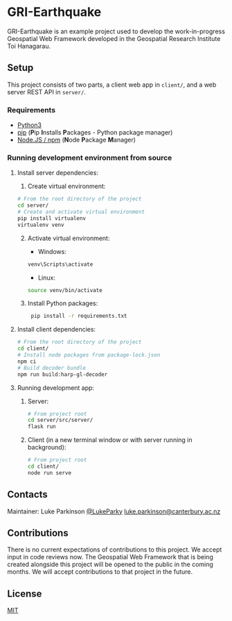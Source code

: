 # GRI-Earthquake

GRI-Earthquake is an example project used to develop the work-in-progress Geospatial Web Framework developed in the
Geospatial Research Institute Toi Hanagarau.

## Setup

This project consists of two parts, a client web app in `client/`, and a web server REST API in `server/`.

### Requirements

* [Python3](https://www.python.org/downloads/)
* [pip](https://pypi.org/project/pip/) (**P**ip **I**nstalls **P**ackages - Python package manager)
* [Node.JS / npm](https://nodejs.org) (**N**ode **P**ackage **M**anager)



### Running development environment from source
1. Install server dependencies:
    1. Create virtual environment:
    ```bash
    # From the root directory of the project
    cd server/
    # Create and activate virtual environment
    pip install virtualenv
    virtualenv venv
    ```
    2. Activate virtual environment:
        - Windows:
       ```cmd
       venv\Scripts\activate
       ```

        - Linux:
       ```bash
       source venv/bin/activate
       ```
    3. Install Python packages:
       ```bash
        pip install -r requirements.txt 
       ```


2. Install client dependencies:

    ```bash
    # From the root directory of the project
    cd client/
    # Install node packages from package-lock.json
    npm ci
    # Build decoder bundle
    npm run build:harp-gl-decoder
    ```

3. Running development app:
    1. Server:
        ```bash
        # From project root
        cd server/src/server/
        flask run
        ```
   2. Client (in a new terminal window or with server running in background):
        ```bash
        # From project root
        cd client/
        node run serve
        ```
    


## Contacts

Maintainer: Luke Parkinson [@LukeParky](https://github.com/LukeParky/)
[luke.parkinson@canterbury.ac.nz](mailto:luke.parkinson@canterbury.ac.nz)

## Contributions

There is no current expectations of contributions to this project. We accept input in code reviews now. The Geospatial
Web Framework that is being created alongside this project will be opened to the public in the coming months. We will
accept contributions to that project in the future.

## License

[MIT](https://LukeParky/gri-earthquake/blob/master/LICENSE)